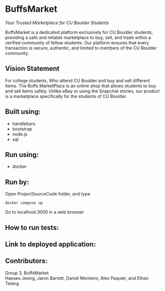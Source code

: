 # BuffsMarket
_Your Trusted Marketplace for CU Boulder Students_  <br /> 

BuffsMarket is a dedicated platform exclusively for CU Boulder students, providing a safe and reliable marketplace to buy, sell, and trade within a verified community of fellow students. Our platform ensures that every transaction is secure, authentic, and limited to members of the CU Boulder community.

## Vision Statement
For college students, Who attend CU Boulder and buy and sell different items. The Buffs MarketPlace is an online shop that allows students to buy and sell items safely. 
Unlike eBay or using the Snapchat stories, our product is a marketplace specifically for the students of CU Boulder.

## Built using:
- handlebars
- bootstrap
- node.js
- sql

## Run using:
- docker

## Run by:
Open ProjectSourceCode folder, and type <br /> 

```docker compose up``` <br />

Go to localhost:3000 in a web browser

## How to run tests:

## Link to deployed application:

## Contributors:
Group 3, BuffsMarket  
Haeseo Jeong, Jaron Barrett, Daniel Monteiro, Alex Paquier, and Ethan Telang